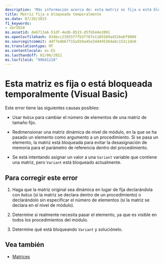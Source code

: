 ```yaml
---
description: 'Más información acerca de: esta matriz es fija o está bloqueada temporalmente (Visual Basic)'
title: Matriz fija o bloqueada temporalmente
ms.date: 07/20/2015
f1_keywords:
- vbrID10
ms.assetid: de6713a6-51d7-4edb-8515-d5fb544e2091
ms.openlocfilehash: 034bcc23055f7fb3f707e1105589a4526e6f9009
ms.sourcegitcommit: ddf7edb67715a5b9a45e3dd44536dabc153c1de0
ms.translationtype: MT
ms.contentlocale: es-ES
ms.lasthandoff: 02/06/2021
ms.locfileid: "99641218"
---
```

# <a name="this-array-is-fixed-or-temporarily-locked-visual-basic"></a>Esta matriz es fija o está bloqueada temporalmente (Visual Basic)

Este error tiene las siguientes causas posibles:  
  
- Usar `ReDim` para cambiar el número de elementos de una matriz de tamaño fijo.  
  
- Redimensionar una matriz dinámica de nivel de módulo, en la que se ha pasado un elemento como argumento a un procedimiento. Si se pasa un elemento, la matriz está bloqueada para evitar la desasignación de memoria para el parámetro de referencia dentro del procedimiento.  
  
- Se está intentando asignar un valor a una `Variant` variable que contiene una matriz, pero `Variant` está bloqueado actualmente.  
  
## <a name="to-correct-this-error"></a>Para corregir este error  
  
1. Haga que la matriz original sea dinámica en lugar de fija declarándola con `ReDim` (si la matriz se declara dentro de un procedimiento) o declarándolo sin especificar el número de elementos (si la matriz se declara en el nivel de módulo).  
  
2. Determine si realmente necesita pasar el elemento, ya que es visible en todos los procedimientos del módulo.  
  
3. Determine qué está bloqueando `Variant` y soluciónelo.  
  
## <a name="see-also"></a>Vea también

- [Matrices](../../programming-guide/language-features/arrays/index.md)
